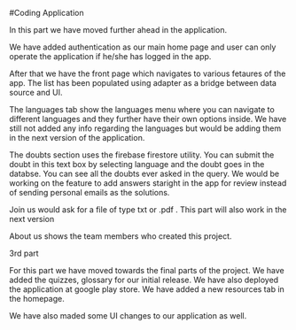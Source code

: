 #Coding Application

In this part we have moved further ahead in the application.

We have added authentication as our main home page and user can only operate the application if he/she has logged in the app.

After that we have the front page which navigates to various fetaures of the app.
The list has been populated using adapter as a bridge between data source and UI.

The languages tab show the languages menu where you can navigate to different languages and they further have their own options inside.
We have still not added any info regarding the languages but would be adding them in the next version of the application.

The doubts section uses the firebase firestore utility. You can submit the doubt in this text box by selecting language and the doubt goes in the databse. You can see all the doubts ever asked in the query. We would be working on the feature to add answers staright in the app for review instead of sending personal emails as the solutions.

Join us would ask for a file of type txt or .pdf . This part will also work in the next version

About us shows the team members who created this project.






3rd part


For this part we have moved towards the final parts of the project.
We have added the quizzes, glossary for our initial release.
We have also deployed the application at google play store.
We have added a new resources tab in the homepage.

We have also maded some UI changes to our application as well.


